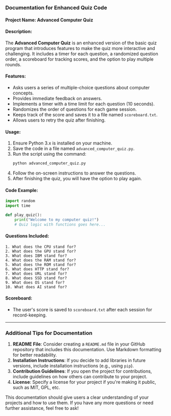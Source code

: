 ### Documentation for Enhanced Quiz Code

#### Project Name: **Advanced Computer Quiz**

#### Description:
The **Advanced Computer Quiz** is an enhanced version of the basic quiz program that introduces features to make the quiz more interactive and challenging. It includes a timer for each question, a randomized question order, a scoreboard for tracking scores, and the option to play multiple rounds.

#### Features:
- Asks users a series of multiple-choice questions about computer concepts.
- Provides immediate feedback on answers.
- Implements a timer with a time limit for each question (10 seconds).
- Randomizes the order of questions for each game session.
- Keeps track of the score and saves it to a file named `scoreboard.txt`.
- Allows users to retry the quiz after finishing.

#### Usage:
1. Ensure Python 3.x is installed on your machine.
2. Save the code in a file named `advanced_computer_quiz.py`.
3. Run the script using the command:
   ```bash
   python advanced_computer_quiz.py
   ```
4. Follow the on-screen instructions to answer the questions.
5. After finishing the quiz, you will have the option to play again.

#### Code Example:
```python
import random
import time

def play_quiz():
    print("Welcome to my computer quiz!")
    # Quiz logic with functions goes here...
```

#### Questions Included:
```
1. What does the CPU stand for?
2. What does the GPU stand for?
3. What does IBM stand for?
4. What does the RAM stand for?
5. What does the ROM stand for?
6. What does HTTP stand for?
7. What does URL stand for?
8. What does SSD stand for?
9. What does OS stand for?
10. What does AI stand for?
```

#### Scoreboard:
- The user's score is saved to `scoreboard.txt` after each session for record-keeping.

---

### Additional Tips for Documentation

1. **README File**: Consider creating a `README.md` file in your GitHub repository that includes this documentation. Use Markdown formatting for better readability.
2. **Installation Instructions**: If you decide to add libraries in future versions, include installation instructions (e.g., using `pip`).
3. **Contribution Guidelines**: If you open the project for contributions, include guidelines on how others can contribute to your project.
4. **License**: Specify a license for your project if you're making it public, such as MIT, GPL, etc.

This documentation should give users a clear understanding of your projects and how to use them. If you have any more questions or need further assistance, feel free to ask!
